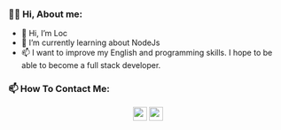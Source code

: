 ### 👨‍💻 Hi, About me:

- 👋 Hi, I’m Loc
- 🌱  I’m currently learning about NodeJs
- 📫 I want to improve my English and programming skills. I hope to be able to become a full stack developer. 

### 📫 How To Contact Me:

<p align="center">
  <a href="https://www.facebook.com/Loc.i.am105/" alt="Facebook">
    <img src="https://img.shields.io/badge/-Facebook-1877f2?style=flat&logo=facebook&logoWidth=20&&logoColor=fff" height="25" /></a>
  <a href="mailto:locpham1052000@gmail.com" alt="Gmail">
    <img src="https://img.shields.io/badge/locpham1052000@gmail.com-Email-ea4335?style=flat&logo=gmail&logoWidth=20&&logoColor=fff" height="25" /></a>
</p>

